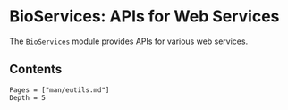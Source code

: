 # BioServices: APIs for Web Services

The `BioServices` module provides APIs for various web services.

## Contents

```@contents
Pages = ["man/eutils.md"]
Depth = 5
```
